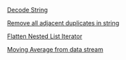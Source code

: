 [Decode String](https://leetcode.com/problems/decode-string/)

[Remove all adjacent duplicates in string](https://leetcode.com/problems/remove-all-adjacent-duplicates-in-string/)

[Flatten Nested List Iterator](https://leetcode.com/problems/flatten-nested-list-iterator/)

[Moving Average from data stream](https://leetcode.com/problems/moving-average-from-data-stream/)